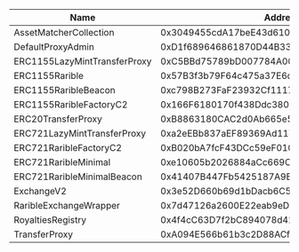  Name | Address | Url 
 --- | --- | ---
 AssetMatcherCollection | 0x3049455cdA17beE43d61090Ec344624aeda72Ed6 | nulladdress/0x3049455cdA17beE43d61090Ec344624aeda72Ed6 
 DefaultProxyAdmin | 0xD1f689646861870D44B33dBBb413Fa7D06A2B52f | nulladdress/0xD1f689646861870D44B33dBBb413Fa7D06A2B52f 
 ERC1155LazyMintTransferProxy | 0xC5BBd75789bD007784A0046094d19aCeA1A79eB1 | nulladdress/0xC5BBd75789bD007784A0046094d19aCeA1A79eB1 
 ERC1155Rarible | 0x57B3f3b79F64c475a37E6c493BAA8E6E7C5F748e | nulladdress/0x57B3f3b79F64c475a37E6c493BAA8E6E7C5F748e 
 ERC1155RaribleBeacon | 0xc798B273FaF23932Cf11177402C10C9b44D30Da2 | nulladdress/0xc798B273FaF23932Cf11177402C10C9b44D30Da2 
 ERC1155RaribleFactoryC2 | 0x166F6180170f438Ddc38050a2B708d38c0890956 | nulladdress/0x166F6180170f438Ddc38050a2B708d38c0890956 
 ERC20TransferProxy | 0xB8863180CAC2d0Ab665e5968C0De25298A1D8CEe | nulladdress/0xB8863180CAC2d0Ab665e5968C0De25298A1D8CEe 
 ERC721LazyMintTransferProxy | 0xa2eEBb837aEF89369Ad117568d75348e6174520e | nulladdress/0xa2eEBb837aEF89369Ad117568d75348e6174520e 
 ERC721RaribleFactoryC2 | 0xB020bA7fcF43DCc59eF0103624BD6FADE66d105E | nulladdress/0xB020bA7fcF43DCc59eF0103624BD6FADE66d105E 
 ERC721RaribleMinimal | 0xe10605b2026884aCc669C2A9Cd4A5ec5f5FFf494 | nulladdress/0xe10605b2026884aCc669C2A9Cd4A5ec5f5FFf494 
 ERC721RaribleMinimalBeacon | 0x41407B447Fb5425187A9BCA3a062644EF2410F8D | nulladdress/0x41407B447Fb5425187A9BCA3a062644EF2410F8D 
 ExchangeV2 | 0x3e52D660b69d1bDacb6C513cE085D924F5Cb9c77 | nulladdress/0x3e52D660b69d1bDacb6C513cE085D924F5Cb9c77 
 RaribleExchangeWrapper | 0x7d47126a2600E22eab9eD6CF0e515678727779A6 | nulladdress/0x7d47126a2600E22eab9eD6CF0e515678727779A6 
 RoyaltiesRegistry | 0x4f4cC63D7f2bC894078d41f284453062842Afa46 | nulladdress/0x4f4cC63D7f2bC894078d41f284453062842Afa46 
 TransferProxy | 0xA094E566b61b3c2D88ACf7Cc15e3Dd0FA83F32af | nulladdress/0xA094E566b61b3c2D88ACf7Cc15e3Dd0FA83F32af 
